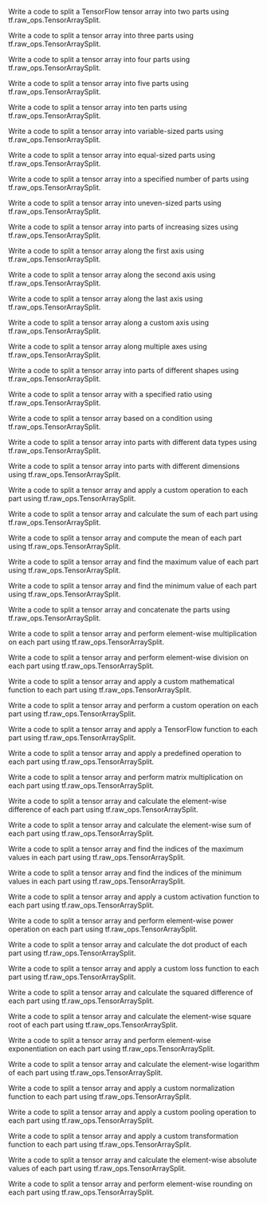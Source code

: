 Write a code to split a TensorFlow tensor array into two parts using tf.raw_ops.TensorArraySplit.

Write a code to split a tensor array into three parts using tf.raw_ops.TensorArraySplit.

Write a code to split a tensor array into four parts using tf.raw_ops.TensorArraySplit.

Write a code to split a tensor array into five parts using tf.raw_ops.TensorArraySplit.

Write a code to split a tensor array into ten parts using tf.raw_ops.TensorArraySplit.

Write a code to split a tensor array into variable-sized parts using tf.raw_ops.TensorArraySplit.

Write a code to split a tensor array into equal-sized parts using tf.raw_ops.TensorArraySplit.

Write a code to split a tensor array into a specified number of parts using tf.raw_ops.TensorArraySplit.

Write a code to split a tensor array into uneven-sized parts using tf.raw_ops.TensorArraySplit.

Write a code to split a tensor array into parts of increasing sizes using tf.raw_ops.TensorArraySplit.

Write a code to split a tensor array along the first axis using tf.raw_ops.TensorArraySplit.

Write a code to split a tensor array along the second axis using tf.raw_ops.TensorArraySplit.

Write a code to split a tensor array along the last axis using tf.raw_ops.TensorArraySplit.

Write a code to split a tensor array along a custom axis using tf.raw_ops.TensorArraySplit.

Write a code to split a tensor array along multiple axes using tf.raw_ops.TensorArraySplit.

Write a code to split a tensor array into parts of different shapes using tf.raw_ops.TensorArraySplit.

Write a code to split a tensor array with a specified ratio using tf.raw_ops.TensorArraySplit.

Write a code to split a tensor array based on a condition using tf.raw_ops.TensorArraySplit.

Write a code to split a tensor array into parts with different data types using tf.raw_ops.TensorArraySplit.

Write a code to split a tensor array into parts with different dimensions using tf.raw_ops.TensorArraySplit.

Write a code to split a tensor array and apply a custom operation to each part using tf.raw_ops.TensorArraySplit.

Write a code to split a tensor array and calculate the sum of each part using tf.raw_ops.TensorArraySplit.

Write a code to split a tensor array and compute the mean of each part using tf.raw_ops.TensorArraySplit.

Write a code to split a tensor array and find the maximum value of each part using tf.raw_ops.TensorArraySplit.

Write a code to split a tensor array and find the minimum value of each part using tf.raw_ops.TensorArraySplit.

Write a code to split a tensor array and concatenate the parts using tf.raw_ops.TensorArraySplit.

Write a code to split a tensor array and perform element-wise multiplication on each part using tf.raw_ops.TensorArraySplit.

Write a code to split a tensor array and perform element-wise division on each part using tf.raw_ops.TensorArraySplit.

Write a code to split a tensor array and apply a custom mathematical function to each part using tf.raw_ops.TensorArraySplit.

Write a code to split a tensor array and perform a custom operation on each part using tf.raw_ops.TensorArraySplit.

Write a code to split a tensor array and apply a TensorFlow function to each part using tf.raw_ops.TensorArraySplit.

Write a code to split a tensor array and apply a predefined operation to each part using tf.raw_ops.TensorArraySplit.

Write a code to split a tensor array and perform matrix multiplication on each part using tf.raw_ops.TensorArraySplit.

Write a code to split a tensor array and calculate the element-wise difference of each part using tf.raw_ops.TensorArraySplit.

Write a code to split a tensor array and calculate the element-wise sum of each part using tf.raw_ops.TensorArraySplit.

Write a code to split a tensor array and find the indices of the maximum values in each part using tf.raw_ops.TensorArraySplit.

Write a code to split a tensor array and find the indices of the minimum values in each part using tf.raw_ops.TensorArraySplit.

Write a code to split a tensor array and apply a custom activation function to each part using tf.raw_ops.TensorArraySplit.

Write a code to split a tensor array and perform element-wise power operation on each part using tf.raw_ops.TensorArraySplit.

Write a code to split a tensor array and calculate the dot product of each part using tf.raw_ops.TensorArraySplit.

Write a code to split a tensor array and apply a custom loss function to each part using tf.raw_ops.TensorArraySplit.

Write a code to split a tensor array and calculate the squared difference of each part using tf.raw_ops.TensorArraySplit.

Write a code to split a tensor array and calculate the element-wise square root of each part using tf.raw_ops.TensorArraySplit.

Write a code to split a tensor array and perform element-wise exponentiation on each part using tf.raw_ops.TensorArraySplit.

Write a code to split a tensor array and calculate the element-wise logarithm of each part using tf.raw_ops.TensorArraySplit.

Write a code to split a tensor array and apply a custom normalization function to each part using tf.raw_ops.TensorArraySplit.

Write a code to split a tensor array and apply a custom pooling operation to each part using tf.raw_ops.TensorArraySplit.

Write a code to split a tensor array and apply a custom transformation function to each part using tf.raw_ops.TensorArraySplit.

Write a code to split a tensor array and calculate the element-wise absolute values of each part using tf.raw_ops.TensorArraySplit.

Write a code to split a tensor array and perform element-wise rounding on each part using tf.raw_ops.TensorArraySplit.